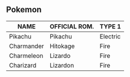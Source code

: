 ## Pokemon

| NAME       | OFFICIAL ROM. | TYPE 1   |
| ---------- | ------------- | -------- |
| Pikachu    | Pikachu       | Electric |
| Charmander | Hitokage      | Fire     |
| Charmeleon | Lizardo       | Fire     |
| Charizard  | Lizardon      | Fire     |

